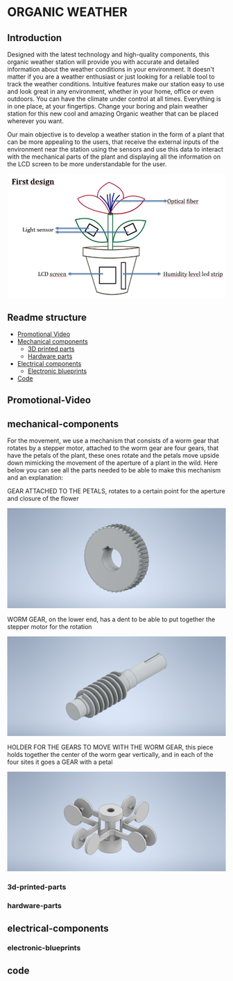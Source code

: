 #  ORGANIC WEATHER

## Introduction
Designed with the latest technology and high-quality components, this organic weather station will provide you with accurate and detailed information about the weather conditions in your environment. It doesn't matter if you are a weather enthusiast or just looking for a reliable tool to track the weather conditions. Intuitive features make our station easy to use and look great in any environment, whether in your home, office or even outdoors. You can have the climate
under control at all times. Everything is in one place, at your fingertips.
Change your boring and plain weather station for this new cool and amazing Organic weather that can be placed wherever you want.

Our main objective is to develop a weather station in the form of a plant that can be more appealing to the users, that receive the external inputs of the environment near the station using the sensors and use this data to interact with the mechanical parts of the plant and displaying all the information on the LCD screen to be more understandable for the user.

![alt text](https://github.com/Integrated-Project-2-2024-UVic-UCC/organic-weather/blob/main/Images/first_design.jpg)

## Readme structure
- [Promotional Video](#Promotional-Video)
- [Mechanical components](#mechanical-components)
    - [ 3D printed parts](#3d-printed-parts)
    - [Hardware parts](#hardware-parts)
- [Electrical components](#electrical-components)
    - [Electronic blueprints](#electronic-blueprints)
- [Code](#code)

    
## Promotional-Video
## mechanical-components
For the movement, we use a mechanism that consists of a worm gear that rotates by a stepper motor, attached to the worm gear are four gears, that have the petals of the plant, these ones rotate and the petals move upside down mimicking the movement of the aperture of a plant in the wild.
Here below you can see all the parts needed to be able to make this mechanism and an explanation:

GEAR ATTACHED TO THE PETALS, rotates to a certain point for the aperture and closure of the flower

![alt text](https://github.com/Integrated-Project-2-2024-UVic-UCC/organic-weather/blob/main/Images/Gear1.png)

WORM GEAR, on the lower end, has a dent to be able to put together the stepper motor for the rotation

![alt text](https://github.com/Integrated-Project-2-2024-UVic-UCC/organic-weather/blob/main/Images/worm_gear1.png)

HOLDER FOR THE GEARS TO MOVE WITH THE WORM GEAR, this piece holds together the center of the worm gear vertically, and in each of the four sites it goes a GEAR with a petal

![alt text](https://github.com/Integrated-Project-2-2024-UVic-UCC/organic-weather/blob/main/Images/shield_2.png)

  ### 3d-printed-parts
  ### hardware-parts
## electrical-components
  ### electronic-blueprints
## code
